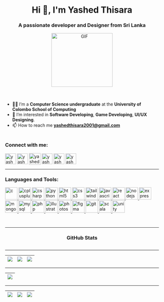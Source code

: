 <h1 align="center">Hi 👋, I'm Yashed Thisara</h1>
<h3 align="center">A passionate developer and Designer from Sri Lanka</h3>
<div id="header" align="center">
<img  width='200px' height="176px" align="center" alt="GIF" src="https://miro.medium.com/v2/resize:fit:640/1*2pORtePzzyTbNXMUQelSCQ.gif" />
</div></br></br>


- 👨‍💻 I’m a **Computer Science undergraduate** at the **University of Colombo School of Computing** </br>
- 👀 I’m interested in **Software Developing**, **Game Developing**, **UI/UX Designing**.</br>
- 📫 How to reach me <strong>yashedthisara2001@gmail.com</strong></br></br>


<h3 align="left">Connect with me:</h3>
<p align="left">
<a href="https://linkedin.com/in/yashed-thisara-8b5135219" target="blank"><img align="center" src="https://uxwing.com/wp-content/themes/uxwing/download/brands-and-social-media/linkedin-app-icon.png" alt="yashed-thisara-8b5135219" height="35" width="35" /></a>
<a href="https://fb.com/yashed.thisara" target="blank"><img align="center" src="https://raw.githubusercontent.com/rahuldkjain/github-profile-readme-generator/master/src/images/icons/Social/facebook.svg" alt="yashed.thisara" height="35" width="35" /></a>
<a href="https://twitter.com/yashed6" target="blank"><img align="center" src="https://uxwing.com/wp-content/themes/uxwing/download/brands-and-social-media/x-social-media-logo-icon.png" alt="yashed6" height="38" width="38" /></a>
<a href="https://instagram.com/yashh._.h" target="blank"><img align="center" src="https://raw.githubusercontent.com/rahuldkjain/github-profile-readme-generator/master/src/images/icons/Social/instagram.svg" alt="yashh._.h" height="35" width="35" /></a>
<a href="https://dribbble.com/yashed" target="blank"><img align="center" src="https://raw.githubusercontent.com/rahuldkjain/github-profile-readme-generator/master/src/images/icons/Social/dribbble.svg" alt="yashed" height="35" width="35" /></a>
<a href="https://www.behance.net/yashedthisara" target="blank"><img align="center" src="https://raw.githubusercontent.com/rahuldkjain/github-profile-readme-generator/master/src/images/icons/Social/behance.svg" alt="yashedthisara" height="35" width="35" /></a>
</p>
<hr>
<h3 align="left">Languages and Tools:</h3>
<p align="left"> 
<a href="https://www.cprogramming.com/" target="_blank" rel="noreferrer"> <img src="https://skillicons.dev/icons?i=c" alt="c" width="40" height="40"/> </a> 
<a href="https://www.w3schools.com/cpp/" target="_blank" rel="noreferrer"> <img src="https://skillicons.dev/icons?i=cpp" alt="cplusplus" width="40" height="40"/> </a> 
<a href="https://www.w3schools.com/cs/" target="_blank" rel="noreferrer"> <img src="https://skillicons.dev/icons?i=cs" alt="csharp" width="40" height="40"/> </a> 
<a href="https://www.python.org" target="_blank" rel="noreferrer"> <img src="https://skillicons.dev/icons?i=python" alt="python" width="40" height="40"/> </a> 
<a href="https://www.w3.org/html/" target="_blank" rel="noreferrer"> <img src="https://skillicons.dev/icons?i=html" alt="html5" width="40" height="40"/> </a> 
<a href="https://www.w3schools.com/css/" target="_blank" rel="noreferrer"> <img src="https://skillicons.dev/icons?i=css" alt="css3" width="40" height="40"/> </a> 
<a href="https://tailwindcss.com/" target="_blank" rel="noreferrer"> <img src="https://skillicons.dev/icons?i=tailwind" alt="tailwind" width="40" height="40"/> </a> 
<a href="https://developer.mozilla.org/en-US/docs/Web/JavaScript" target="_blank" rel="noreferrer"> <img src="https://skillicons.dev/icons?i=javascript" alt="javascript" width="40" height="40"/> </a> 
<a href="https://reactjs.org/" target="_blank" rel="noreferrer"> <img src="https://skillicons.dev/icons?i=react" alt="react" width="40" height="40"/> </a> 
<a href="https://nodejs.org" target="_blank" rel="noreferrer"> <img src="https://skillicons.dev/icons?i=nodejs" alt="nodejs" width="40" height="40"/> </a> 
<a href="https://expressjs.com" target="_blank" rel="noreferrer"> <img src="https://skillicons.dev/icons?i=express" alt="express" width="40" height="40"/> </a> 
<a href="https://www.mongodb.com/" target="_blank" rel="noreferrer"> <img src="https://skillicons.dev/icons?i=mongodb" alt="mongodb" width="40" height="40"/> </a> 
<a href="https://www.mysql.com/" target="_blank" rel="noreferrer"> <img src="https://skillicons.dev/icons?i=mysql" alt="mysql" width="40" height="40"/> </a> 
<a href="https://www.php.net" target="_blank" rel="noreferrer"> <img src="https://skillicons.dev/icons?i=php" alt="php" width="40" height="40"/> </a> 
<a href="https://www.adobe.com/in/products/illustrator.html" target="_blank" rel="noreferrer"> <img src="https://skillicons.dev/icons?i=illustrator" alt="illustrator" width="40" height="40"/> </a> 
<a href="https://www.photoshop.com/en" target="_blank" rel="noreferrer"> <img src="https://skillicons.dev/icons?i=photoshop" alt="photoshop" width="40" height="40"/> </a> 
<a href="https://www.figma.com/" target="_blank" rel="noreferrer"> <img src="https://skillicons.dev/icons?i=figma" alt="figma" width="40" height="40"/> </a> 
<a href="https://git-scm.com/" target="_blank" rel="noreferrer"> <img src="https://skillicons.dev/icons?i=git" alt="git" width="40" height="40"/> </a> 
<a href="https://www.scala-lang.org" target="_blank" rel="noreferrer"> <img src="https://skillicons.dev/icons?i=scala" alt="scala" width="40" height="40"/> </a> 
<a href="https://unity.com/" target="_blank" rel="noreferrer"> <img src="https://skillicons.dev/icons?i=unity" alt="unity" width="40" height="40"/> </a> </p> </br>
<hr>

<h3 align="center">GitHub Stats</h3>
<div id="badges" align="center">
<img src="https://komarev.com/ghpvc/?username=yashed&style=flat-square&color=blue" alt=""/>
</div>

---
|![](https://github-profile-summary-cards.vercel.app/api/cards/stats?username=yashed&theme=github_dark)|![](https://github-profile-summary-cards.vercel.app/api/cards/productive-time?username=yashed&theme=github_dark)|![](https://github-readme-streak-stats.herokuapp.com?user=yashed&theme=dark&border_radius=7&currStreakLabel=0A7BDD&ring=8BDD6D&background=00000002&fire=077BDD&border=3A3A3A&stroke=3A3A3A)|
|---|---|---|

---
|[![](https://github-readme-activity-graph.vercel.app/graph?username=yashed&theme=github-compact)](https://github.com/yashed/github-readme-activity-graph)|
|---|

  ---
  |![](https://github-profile-summary-cards.vercel.app/api/cards/profile-details?username=yashed&theme=github_dark)|![](http://github-profile-summary-cards.vercel.app/api/cards/repos-per-language?username=yashed&theme=github_dark)|![](http://github-profile-summary-cards.vercel.app/api/cards/most-commit-language?username=yashed&theme=github_dark)|
  |---|---|---|

</div>
